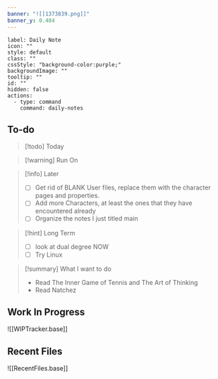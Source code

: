 ```yaml
---
banner: "![[1373839.png]]"
banner_y: 0.484
---
```



```meta-bind-button
label: Daily Note
icon: ""
style: default
class: ""
cssStyle: "background-color:purple;"
backgroundImage: ""
tooltip: ""
id: ""
hidden: false
actions:
  - type: command
    command: daily-notes

```

## To-do

> [!todo]  Today

> [!warning]  Run On

> [!info] Later 
> - [ ] Get rid of BLANK User files, replace them with the character pages and properties. 
> - [ ] Add more Characters, at least the ones that they have encountered already 
> - [ ] Organize the notes I just titled main

> [!hint]  Long Term  
> - [ ] look at dual degree NOW
> - [ ] Try Linux 
 
> [!summary] What I want to do
> - Read The Inner Game of Tennis and The Art of Thinking
> - Read Natchez 

## Work In Progress 
![[WIPTracker.base]]

## Recent Files
![[RecentFiles.base]]
